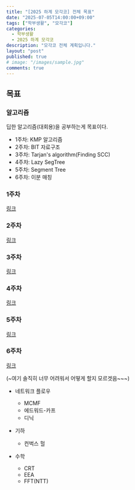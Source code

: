 ```yaml
---
title: "[2025 하계 모각코] 전체 목표"
date: "2025-07-05T14:00:00+09:00"
tags: ["학부생활", "모각코"]
categories:
  - 학부생활
  - 2025 하계 모각코
description: "모각코 전체 계획입니다."
layout: "post"
published: true
# image: "/images/sample.jpg"
comments: true
---
```


## 목표
### 알고리즘
딥한 알고리즘(대회용)을 공부하는게 목표이다.

- 1주차: KMP 알고리즘
- 2주차: BIT 자료구조
- 3주차: Tarjan's algorithm(Finding SCC)
- 4주차: Lazy SegTree
- 5주차: Segment Tree
- 6주차: 이분 매칭

### 1주차
[링크](https://sossos5989.github.io/posts/%ED%95%99%EB%B6%80%EC%83%9D%ED%99%9C/2025%20%ED%95%98%EA%B3%84%20%EB%AA%A8%EA%B0%81%EC%BD%94/2/)

### 2주차
[링크](https://sossos5989.github.io/posts/%ED%95%99%EB%B6%80%EC%83%9D%ED%99%9C/2025%20%ED%95%98%EA%B3%84%20%EB%AA%A8%EA%B0%81%EC%BD%94/3/)

### 3주차
[링크](https://sossos5989.github.io/posts/%ED%95%99%EB%B6%80%EC%83%9D%ED%99%9C/2025%20%ED%95%98%EA%B3%84%20%EB%AA%A8%EA%B0%81%EC%BD%94/4/)

### 4주차
[링크](https://sossos5989.github.io/posts/%ED%95%99%EB%B6%80%EC%83%9D%ED%99%9C/2025%20%ED%95%98%EA%B3%84%20%EB%AA%A8%EA%B0%81%EC%BD%94/5/)

### 5주차
[링크](https://sossos5989.github.io/posts/%ED%95%99%EB%B6%80%EC%83%9D%ED%99%9C/2025%20%ED%95%98%EA%B3%84%20%EB%AA%A8%EA%B0%81%EC%BD%94/6/)

### 6주차
[링크](https://sossos5989.github.io/posts/%ED%95%99%EB%B6%80%EC%83%9D%ED%99%9C/2025%20%ED%95%98%EA%B3%84%20%EB%AA%A8%EA%B0%81%EC%BD%94/7/)

(~여기 솔직히 너무 어려워서 어떻게 할지 모르겟음~~~)

- 네트워크 플로우
  - MCMF
  - 에드워드-카프
  - 디닉

- 기하
  - 컨벅스 헐

- 수학
  - CRT
  - EEA
  - FFT(NTT)
